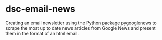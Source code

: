 # dsc-email-news

Creating an email newsletter using the Python package pygooglenews to scrape the most up to date news articles from Google News and present them in the format of an html email.
